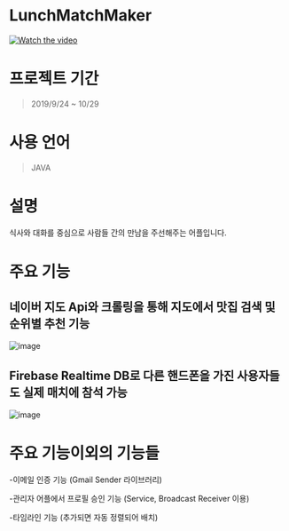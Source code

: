 # LunchMatchMaker


[![Watch the video](https://user-images.githubusercontent.com/44167177/102751834-e2e41880-43ab-11eb-987a-6e485bc76cbd.png)](https://www.youtube.com/watch?v=Vh3Tqi3Msdk&feature=youtu.be&ab_channel=june)


# 프로젝트 기간
> 2019/9/24 ~ 10/29

# 사용 언어
> JAVA

# 설명
식사와 대화를 중심으로 사람들 간의 만남을 주선해주는 어플입니다. 

# 주요 기능
## 네이버 지도 Api와 크롤링을 통해 지도에서 맛집 검색 및 순위별 추천 기능 
![image](https://user-images.githubusercontent.com/44167177/102752577-1c695380-43ad-11eb-9399-1926ea0d4440.png)

## Firebase Realtime DB로 다른 핸드폰을 가진 사용자들도 실제 매치에 참석 가능
![image](https://user-images.githubusercontent.com/44167177/102752042-48380980-43ac-11eb-981f-c2ade1a91435.png)

# 주요 기능이외의 기능들
-이메일 인증 기능
(Gmail Sender 라이브러리)

-관리자 어플에서 프로필 승인 기능
(Service, Broadcast Receiver 이용)

-타임라인 기능
(추가되면 자동 정렬되어 배치)




